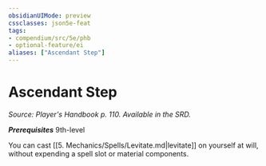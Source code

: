 ```yaml
---
obsidianUIMode: preview
cssclasses: json5e-feat
tags:
- compendium/src/5e/phb
- optional-feature/ei
aliases: ["Ascendant Step"]
---
```

# Ascendant Step
*Source: Player's Handbook p. 110. Available in the SRD.*  

***Prerequisites*** 9th-level

You can cast [[5. Mechanics/Spells/Levitate.md\|levitate]] on yourself at will, without expending a spell slot or material components.